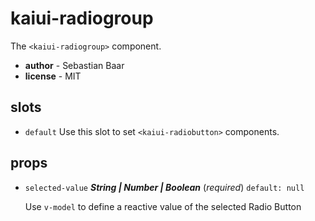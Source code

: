 # kaiui-radiogroup 

The `<kaiui-radiogroup>` component. 

- **author** - Sebastian Baar 
- **license** - MIT 

## slots 

- `default` Use this slot to set `<kaiui-radiobutton>` components. 

## props 

- `selected-value` ***String | Number | Boolean*** (*required*) `default: null` 

  Use `v-model` to define a reactive value of the selected Radio Button 

